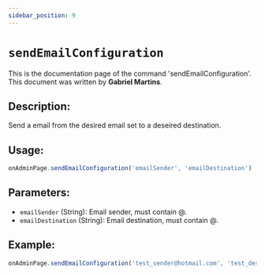 ```yaml
---
sidebar_position: 9
---
```


# `sendEmailConfiguration`

This is the documentation page of the command 'sendEmailConfiguration'. This document was written by **Gabriel Martins**.

## Description:

Send a email from the desired email set to a deseired destination.

## Usage:

```js
onAdminPage.sendEmailConfiguration('emailSender', 'emailDestination')
```

## Parameters:

- `emailSender` (String): Email sender, must contain @.
- `emailDestination` (String): Email destination, must contain @.

## Example:

```js
onAdminPage.sendEmailConfiguration('test_sender@hotmail.com', 'test_destination@hotmail.com')
```
